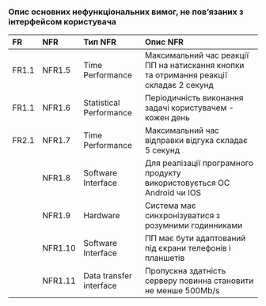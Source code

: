 ### Опис основних нефункціональних вимог, не пов’язаних з інтерфейсом користувача


| FR    |NFR     |Тип NFR |Опис NFR |
|:-     |:-      |:-                  |:-                        |
|FR1.1  |NFR1.5  |Time Performance|Максимальний час реакції ПП на натискання кнопки та отримання реакції складає 2 секунд|
|FR1.1  |NFR1.6  |Statistical Performance|Періодичність виконання задачі користувачем - кожен день|
|FR2.1  |NFR1.7  |Time Performance|Максимальний час відправки відгука складає 5 секунд|
|       |NFR1.8  |Software Interface|Для реалізації програмного продукту використовується OC Android чи IOS |
|       |NFR1.9   |Hardware|Система має синхронізуватися з розумними годинниками|
|       |NFR1.10  |Software Interface|ПП має бути адаптований під єкрани телефонів і планшетів|
|       |NFR1.11  |Data transfer interface|Пропускна здатність серверу повинна становити не менше 500Mb/s|
